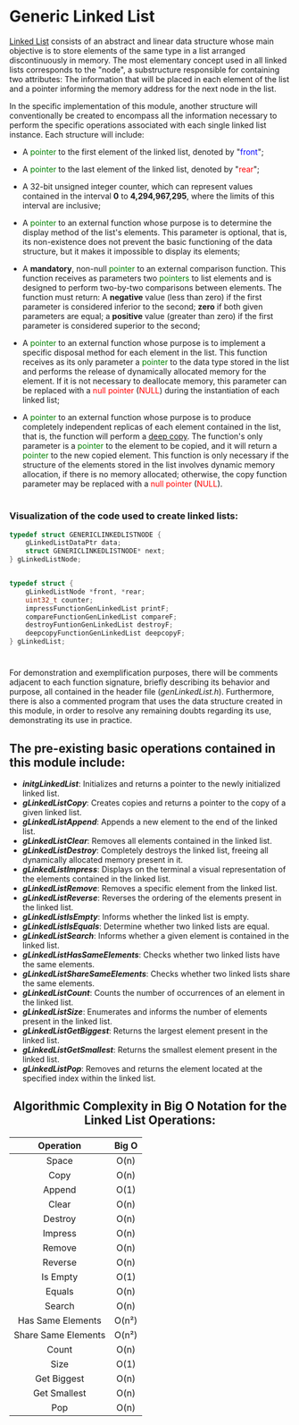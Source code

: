 # Generic Linked List

[Linked List](https://www.tutorialspoint.com/data_structures_algorithms/linked_list_algorithms.htm) consists of an abstract and linear data structure whose main objective is to store elements of the same type in a list arranged discontinuously in memory. The most elementary concept used in all linked lists corresponds to the "node", a substructure responsible for containing two attributes: The information that will be placed in each element of the list and a pointer informing the memory address for the next node in the list.

In the specific implementation of this module, another structure will conventionally be created to encompass all the information necessary to perform the specific operations associated with each single linked list instance. Each structure will include:
* A <span style="color:green;">pointer</span> to the first element of the linked list, denoted by "<span style="color:blue;">front</span>";

* A <span style="color:green;">pointer</span> to the last element of the linked list, denoted by "<span style="color:red;">rear</span>";

* A 32-bit unsigned integer counter, which can represent values contained in the interval **0** to **4,294,967,295**, where the limits of this interval are inclusive;
* A <span style="color:green;">pointer</span> to an external function whose purpose is to determine the display method of the list's elements. This parameter is optional, that is, its non-existence does not prevent the basic functioning of the data structure, but it makes it impossible to display its elements;

* A **mandatory**, non-null <span style="color:green;">pointer</span> to an external comparison function. This function receives as parameters two <span style="color:green;">pointers</span> to list elements and is designed to perform two-by-two comparisons between elements. The function must return: A **negative** value (less than zero) if the first parameter is considered inferior to the second; **zero** if both given parameters are equal; a **positive** value (greater than zero) if the first parameter is considered superior to the second;

* A <span style="color:green;">pointer</span> to an external function whose purpose is to implement a specific disposal method for each element in the list. This function receives as its only parameter a <span style="color:green;">pointer</span> to the data type stored in the list and performs the release of dynamically allocated memory for the element. If it is not necessary to deallocate memory, this parameter can be replaced with a <span style="color:red;">null pointer</span> (<span style="color:red;">NULL</span>) during the instantiation of each linked list;

* A <span style="color:green;">pointer</span> to an external function whose purpose is to produce completely independent replicas of each element contained in the list, that is, the function will perform a [deep copy](https://developer.mozilla.org/en-US/docs/Glossary/Deep_copy). The function's only parameter is a <span style="color:green;">pointer</span> to the element to be copied, and it will return a <span style="color:green;">pointer</span> to the new copied element. This function is only necessary if the structure of the elements stored in the list involves dynamic memory allocation, if there is no memory allocated; otherwise, the copy function parameter may be replaced with a <span style="color:red;">null pointer</span> (<span style="color:red;">NULL</span>).

#
### Visualization of the code used to create linked lists:
```c
typedef struct GENERICLINKEDLISTNODE {
    gLinkedListDataPtr data;
    struct GENERICLINKEDLISTNODE* next;
} gLinkedListNode;


typedef struct {
    gLinkedListNode *front, *rear;
    uint32_t counter;
    impressFunctionGenLinkedList printF;
    compareFunctionGenLinkedList compareF;
    destroyFuntionGenLinkedList destroyF;
    deepcopyFunctionGenLinkedList deepcopyF;
} gLinkedList;
```
#

For demonstration and exemplification purposes, there will be comments adjacent to each function signature, briefly describing its behavior and purpose, all contained in the header file (*genLinkedList.h*). Furthermore, there is also a commented program that uses the data structure created in this module, in order to resolve any remaining doubts regarding its use, demonstrating its use in practice.

## The pre-existing basic operations contained in this module include:
* ***initgLinkedList***: Initializes and returns a pointer to the newly initialized linked list.
* ***gLinkedListCopy***: Creates copies and returns a pointer to the copy of a given linked list.
* ***gLinkedListAppend***: Appends a new element to the end of the linked list.
* ***gLinkedListClear***: Removes all elements contained in the linked list.
* ***gLinkedListDestroy***: Completely destroys the linked list, freeing all dynamically allocated memory present in it.
* ***gLinkedListImpress***: Displays on the terminal a visual representation of the elements contained in the linked list.
* ***gLinkedListRemove***: Removes a specific element from the linked list.
* ***gLinkedListReverse***: Reverses the ordering of the elements present in the linked list.
* ***gLinkedListIsEmpty***: Informs whether the linked list is empty.
* ***gLinkedListIsEquals***: Determine whether two linked lists are equal.
* ***gLinkedListSearch***: Informs whether a given element is contained in the linked list.
* ***gLinkedListHasSameElements***: Checks whether two linked lists have the same elements.
* ***gLinkedListShareSameElements***: Checks whether two linked lists share the same elements.
* ***gLinkedListCount***: Counts the number of occurrences of an element in the linked list.
* ***gLinkedListSize***: Enumerates and informs the number of elements present in the linked list.
* ***gLinkedListGetBiggest***: Returns the largest element present in the linked list.
* ***gLinkedListGetSmallest***: Returns the smallest element present in the linked list.
* ***gLinkedListPop***: Removes and returns the element located at the specified index within the linked list.

<div align="center">

## Algorithmic Complexity in Big O Notation for the Linked List Operations:

| Operation               | Big O   |
|:-----------------------:|:-------:|
| Space                   | O(n)    |
| Copy                    | O(n)    |
| Append                  | O(1)    |
| Clear                   | O(n)    |
| Destroy                 | O(n)    |
| Impress                 | O(n)    |
| Remove                  | O(n)    |
| Reverse                 | O(n)    |
| Is Empty                | O(1)    |
| Equals                  | O(n)    |
| Search                  | O(n)    |
| Has Same Elements       | O(n²)   |
| Share Same Elements     | O(n²)   |
| Count                   | O(n)    |
| Size                    | O(1)    |
| Get Biggest             | O(n)    |
| Get Smallest            | O(n)    |
| Pop                     | O(n)    |

</div>
